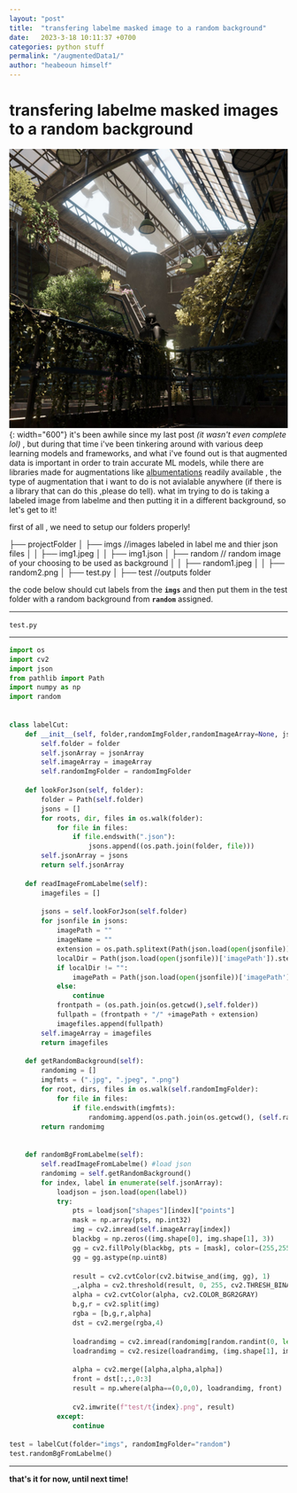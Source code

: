 ```yaml
---
layout: "post"
title:  "transfering labelme masked image to a random background"
date:   2023-3-18 10:11:37 +0700
categories: python stuff 
permalink: "/augmentedData1/"
author: "heabeoun himself"
---
```

# transfering labelme masked images to a random background 
![image](\assets\img\eden.jpg){: width="600"}
it's been awhile since my last post *(it wasn't even complete lol)* , but during that time i've been tinkering around with various deep learning models and frameworks, and what i've found out is that augmented data is important in order to train accurate ML models, while there are libraries made for augmentations like [albumentations](https://albumentations.ai) readily available , the type of augmentation that i want to do is not avialable anywhere (if there is a library that can do this ,please do tell).
what im trying to do is taking a labeled image from labelme and then putting it in a different background, so let's get to it!


first of all , we need to setup our folders properly!

├── projectFolder 
│   ├── imgs     //images labeled in label me and thier json files
│   │   ├── img1.jpeg
│   │   ├── img1.json
│   ├── random   // random image of your choosing to be used as background
│   │   ├── random1.jpeg
│   │   ├── random2.png
│   ├── test.py
│   ├── test //outputs folder




the code below should cut labels from the **`imgs`** and then put them in the test folder 
with a random background from **`random`** assigned.

---
`test.py`

---

```python
import os
import cv2
import json
from pathlib import Path
import numpy as np
import random


class labelCut:
    def __init__(self, folder,randomImgFolder,randomImageArray=None, jsonArray=None,imageArray=None):
        self.folder = folder
        self.jsonArray = jsonArray
        self.imageArray = imageArray
        self.randomImgFolder = randomImgFolder
        
    def lookForJson(self, folder):
        folder = Path(self.folder)
        jsons = []
        for roots, dir, files in os.walk(folder):
            for file in files:
                if file.endswith(".json"):
                    jsons.append((os.path.join(folder, file)))
        self.jsonArray = jsons
        return self.jsonArray

    def readImageFromLabelme(self):
        imagefiles = []
        
        jsons = self.lookForJson(self.folder)
        for jsonfile in jsons:
            imagePath = ""
            imageName = ""
            extension = os.path.splitext(Path(json.load(open(jsonfile))['imagePath']))[1]       
            localDir = Path(json.load(open(jsonfile))['imagePath']).stem.split('.')[0]
            if localDir != "":
                imagePath = Path(json.load(open(jsonfile))['imagePath']).stem.split('.')[0].split('\\')[1] 
            else:
                continue        
            frontpath = (os.path.join(os.getcwd(),self.folder))
            fullpath = (frontpath + "/" +imagePath + extension)
            imagefiles.append(fullpath)
        self.imageArray = imagefiles
        return imagefiles
     
    def getRandomBackground(self):
        randomimg = []
        imgfmts = (".jpg", ".jpeg", ".png")
        for root, dirs, files in os.walk(self.randomImgFolder):
            for file in files:
                if file.endswith(imgfmts):
                    randomimg.append(os.path.join(os.getcwd(), (self.randomImgFolder + "/" + file)))
        return randomimg


    def randomBgFromLabelme(self):
        self.readImageFromLabelme() #load json
        randomimg = self.getRandomBackground()
        for index, label in enumerate(self.jsonArray): 
            loadjson = json.load(open(label))
            try:
                pts = loadjson["shapes"][index]["points"]
                mask = np.array(pts, np.int32)
                img = cv2.imread(self.imageArray[index])
                blackbg = np.zeros((img.shape[0], img.shape[1], 3))
                gg = cv2.fillPoly(blackbg, pts = [mask], color=(255,255,255))
                gg = gg.astype(np.uint8)
                
                result = cv2.cvtColor(cv2.bitwise_and(img, gg), 1)
                _,alpha = cv2.threshold(result, 0, 255, cv2.THRESH_BINARY)
                alpha = cv2.cvtColor(alpha, cv2.COLOR_BGR2GRAY)
                b,g,r = cv2.split(img)
                rgba = [b,g,r,alpha]
                dst = cv2.merge(rgba,4)
                
                loadrandimg = cv2.imread(randomimg[random.randint(0, len(randomimg))])
                loadrandimg = cv2.resize(loadrandimg, (img.shape[1], img.shape[0]))
                
                alpha = cv2.merge([alpha,alpha,alpha])
                front = dst[:,:,0:3]
                result = np.where(alpha==(0,0,0), loadrandimg, front)
                    
                cv2.imwrite(f"test/t{index}.png", result)
            except:
                continue

test = labelCut(folder="imgs", randomImgFolder="random")
test.randomBgFromLabelme()
```
---
 
**that's it for now, until next time!**

